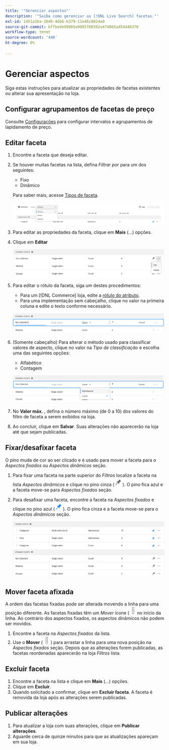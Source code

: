 ```yaml
---
title: '"Gerenciar aspectos"'
description: '"Saiba como gerenciar as [!DNL Live Search] facetas."'
exl-id: 1d51a36a-20d6-46b6-b379-11e46c8824a0
source-git-commit: bffbede99865e9085f60392e474065a454446370
workflow-type: tm+mt
source-wordcount: '440'
ht-degree: 0%

---
```


# Gerenciar aspectos

Siga estas instruções para atualizar as propriedades de facetas existentes ou alterar sua apresentação na loja.

## Configurar agrupamentos de facetas de preço

Consulte [Configurações](settings.md) para configurar intervalos e agrupamentos de lapidamento de preço.

## Editar faceta

1. Encontre a faceta que deseja editar.
1. Se houver muitas facetas na lista, defina *Filtrar por* para um dos seguintes:

   * Fixo
   * Dinâmico

   Para saber mais, acesse [Tipos de faceta](facets-type.md).

   ![Filtrar aspectos](assets/facets-filter-by-cropped.png)

1. Para editar as propriedades da faceta, clique em **Mais** (...) opções.
1. Clique em **Editar**

   ![Editar opções](assets/facet-edit-menu.png)

1. Para editar o rótulo da faceta, siga um destes procedimentos:

   * Para um [!DNL Commerce] loja, edite a [rótulo do atributo](https://docs.magento.com/user-guide/stores/attributes-product.html).
   * Para uma implementação sem cabeçalho, clique no valor na primeira coluna e edite o texto conforme necessário.

   ![Editar rótulo](assets/facet-edit-label.png)

1. (Somente cabeçalho) Para alterar o método usado para classificar valores de aspecto, clique no valor na *Tipo de classificação* e escolha uma das seguintes opções:

   * Alfabético
   * Contagem

   ![Editar contagem](assets/facets-edit-count.png)

1. No **Valor máx.** , defina o número máximo (de 0 a 10) dos valores do filtro de faceta a serem exibidos na loja.
1. Ao concluir, clique em **Salvar**.
Suas alterações não aparecerão na loja até que sejam publicadas.

## Fixar/desafixar faceta

O pino muda de cor ao ser clicado e é usado para mover a faceta para o *Aspectos fixados* ou *Aspectos dinâmicos* seção.

1. Para fixar uma faceta na parte superior do *Filtros* localize a faceta na lista *Aspectos dinâmicos* e clique no pino cinza (![Seletor de pinos](assets/btn-pin-gray.png)).
O pino fica azul e a faceta move-se para *Aspectos fixados* seção.
1. Para desafixar uma faceta, encontre a faceta na *Aspectos fixados* e clique no pino azul (![Seletor de pinos](assets/btn-pin-blue.png)).
O pino fica cinza e a faceta move-se para o *Aspectos dinâmicos* seção.

   ![Aspectos fixos e dinâmicos](assets/facets-pinned-unpinned.png)

## Mover faceta afixada

A ordem das facetas fixadas pode ser alterada movendo a linha para uma posição diferente. As facetas fixadas têm um *Mover* ícone (![Mover seletor](assets/btn-move.png)no início da linha. Ao contrário dos aspectos fixados, os aspectos dinâmicos não podem ser movidos.

1. Encontre a faceta na *Aspectos fixados* da lista.
1. Use o **Mover** (![Mover seletor](assets/btn-move.png)) para arrastar a linha para uma nova posição na *Aspectos fixados* seção.
Depois que as alterações forem publicadas, as facetas reordenadas aparecerão na loja *Filtros* lista.

## Excluir faceta

1. Encontre a faceta na lista e clique em **Mais** (...) opções.
1. Clique em **Excluir**.
1. Quando solicitado a confirmar, clique em **Excluir faceta**.
A faceta é removida da loja após as alterações serem publicadas.

## Publicar alterações

1. Para atualizar a loja com suas alterações, clique em **Publicar alterações**.
1. Aguarde cerca de quinze minutos para que as atualizações apareçam em sua loja.
